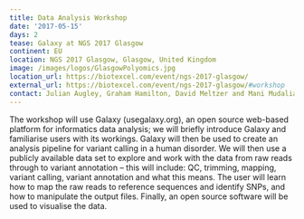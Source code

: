 ```yaml
---
title: Data Analysis Workshop
date: '2017-05-15'
days: 2
tease: Galaxy at NGS 2017 Glasgow
continent: EU
location: NGS 2017 Glasgow, Glasgow, United Kingdom
image: /images/logos/GlasgowPolyomics.jpg
location_url: https://biotexcel.com/event/ngs-2017-glasgow/
external_url: https://biotexcel.com/event/ngs-2017-glasgow/#workshop
contact: Julian Augley, Graham Hamilton, David Meltzer and Mani Mudaliar
---
```

The workshop will use Galaxy (usegalaxy.org), an open source web-based platform
for informatics data analysis; we will briefly introduce Galaxy and familiarise
users with its workings. Galaxy will then be used to create an analysis pipeline
for variant calling in a human disorder.  We will then use a publicly available
data set to explore and work with the data from raw reads through to variant
annotation – this will include: QC, trimming, mapping, variant calling, variant
annotation and what this means. The user will learn how to map the raw reads to
reference sequences and identify SNPs, and how to manipulate the output files.
Finally, an open source software will be used to visualise the data.
